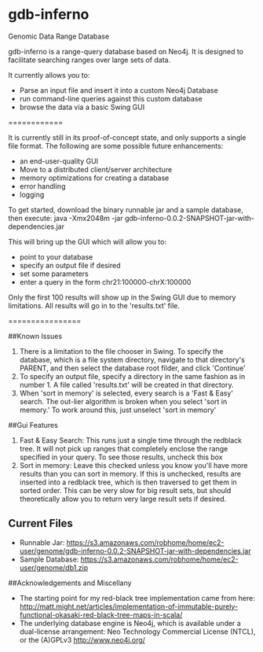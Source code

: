 gdb-inferno
===========

Genomic Data Range Database

gdb-inferno is a range-query database based on Neo4j.  It is designed to facilitate searching ranges over large sets of data.

It currently allows you to:

*  Parse an input file and insert it into a custom Neo4j Database
*  run command-line queries against this custom database
*  browse the data via a basic Swing GUI

============

It is currently still in its proof-of-concept state, and only supports a single file format.  The following are some possible future enhancements:

*   an end-user-quality GUI
*   Move to a distributed client/server architecture
*   memory optimizations for creating a database
*   error handling
*   logging


To get started, download the binary runnable jar and a sample database, then execute:
java -Xmx2048m -jar gdb-inferno-0.0.2-SNAPSHOT-jar-with-dependencies.jar

This will bring up the GUI which will allow you to:

*  point to your database
*  specify an output file if desired
*  set some parameters
*  enter a query in the form chr21:100000-chrX:100000

Only the first 100 results will show up in the Swing GUI due to memory limitations.  All results will go in to the 'results.txt' file.



================

##Known Issues

1.  There is a limitation to the file chooser in Swing.  To specify the database, which is a file system directory, navigate to that directory's PARENT, and then select the database root filder, and click 'Continue'
2.  To specify an output file, specify a directory in the same fashion as in number 1.  A file called 'results.txt' will be created in that directory.
3.  When 'sort in memory' is selected, every search is a 'Fast & Easy' search.  The out-lier algorithm is broken when you select 'sort in memory.'  To work around this, just unselect 'sort in memory'


##Gui Features

1.  Fast & Easy Search:  This runs just a single time through the redblack tree.  It will not pick up ranges that completely enclose the range specified in your query.  To see those results, uncheck this box
2.  Sort in memory:  Leave this checked unless you know you'll have more results than you can sort in memory.  If this is unchecked, results are inserted into a redblack tree, which is then traversed to get them in sorted order.  This can be very slow for big result sets, but should theoretically allow you to return very large result sets if desired.

## Current Files
* Runnable Jar: https://s3.amazonaws.com/robhome/home/ec2-user/genome/gdb-inferno-0.0.2-SNAPSHOT-jar-with-dependencies.jar
* Sample Database: https://s3.amazonaws.com/robhome/home/ec2-user/genome/db1.zip


##Acknowledgements and Miscellany
*  The starting point for my red-black tree implementation came from here:  http://matt.might.net/articles/implementation-of-immutable-purely-functional-okasaki-red-black-tree-maps-in-scala/
*  The underlying database engine is Neo4j, which is available under a dual-license arrangement: Neo Technology Commercial License (NTCL), or the (A)GPLv3
http://www.neo4j.org/

